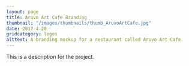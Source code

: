 ```yaml
---
layout: page
title: Aruvo Art Cafe Branding
thumbnail: "/images/thumbnails/thumb_AruvoArtCafe.jpg"
date: 2017-4-20
gridcategory: logos
alttext: A branding mockup for a restaurant called Aruvo Art Cafe.
---
```

This is a description for the project.